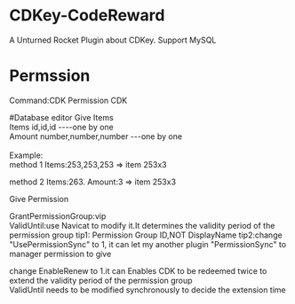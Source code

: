 # CDKey-CodeReward
A Unturned Rocket Plugin about CDKey. Support MySQL

# Permssion
Command:CDK Permission CDK

#Database editor
Give Items<br>
Items id,id,id ----one by one<br>
Amount number,number,number ---one by one<br> 
<br>
Example: <br>
method 1 Items:253,253,253 => item 253x3<br>

method 2 Items:263. Amount:3 => item 253x3

Give Permission<br>

GrantPermissionGroup:vip<br> 
ValidUntil:use Navicat to modify it.It determines the validity period of the permission group
tip1: Permission Group ID,NOT DisplayName
tip2:change "UsePermissionSync" to 1,
it can let my another plugin "PermissionSync" to manager permission to give<br>

change EnableRenew to 1.it can Enables CDK to be redeemed twice to extend the validity period of the permission group<br>
ValidUntil needs to be modified synchronously to decide the extension time
